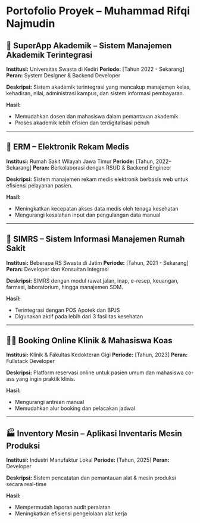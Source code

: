 # Portofolio Proyek – Muhammad Rifqi Najmudin

## 🧠 SuperApp Akademik – Sistem Manajemen Akademik Terintegrasi

**Institusi:** Universitas Swasta di Kediri
**Periode:** \[Tahun 2022 - Sekarang]
**Peran:** System Designer & Backend Developer

**Deskripsi:**
Sistem akademik terintegrasi yang mencakup manajemen kelas, kehadiran, nilai, administrasi kampus, dan sistem informasi pembayaran.

**Hasil:**

* Memudahkan dosen dan mahasiswa dalam pemantauan akademik
* Proses akademik lebih efisien dan terdigitalisasi penuh

---

## 🏥 ERM – Elektronik Rekam Medis

**Institusi:** Rumah Sakit Wilayah Jawa Timur
**Periode:** \[Tahun, 2022–Sekarang]
**Peran:** Berkolaborasi dengan RSUD & Backend Engineer

**Deskripsi:**
Sistem manajemen rekam medis elektronik berbasis web untuk efisiensi pelayanan pasien.

**Hasil:**

* Meningkatkan kecepatan akses data medis oleh tenaga kesehatan
* Mengurangi kesalahan input dan pengulangan data manual

---

## 🏥 SIMRS – Sistem Informasi Manajemen Rumah Sakit

**Institusi:** Beberapa RS Swasta di Jatim
**Periode:** \[Tahun, 2021 - Sekarang]
**Peran:** Developer dan Konsultan Integrasi

**Deskripsi:**
SIMRS dengan modul rawat jalan, inap, e-resep, keuangan, farmasi, laboratorium, hingga manajemen SDM.

**Hasil:**

* Terintegrasi dengan POS Apotek dan BPJS
* Digunakan aktif pada lebih dari 3 fasilitas kesehatan

---

## 👩‍⚕️ Booking Online Klinik & Mahasiswa Koas

**Institusi:** Klinik & Fakultas Kedokteran Gigi
**Periode:** \[Tahun, 2023]
**Peran:** Fullstack Developer

**Deskripsi:**
Platform reservasi online untuk pasien umum dan mahasiswa co-ass yang ingin praktik klinis.

**Hasil:**

* Mengurangi antrean manual
* Memudahkan alur booking dan pelacakan jadwal

---

## 🏭 Inventory Mesin – Aplikasi Inventaris Mesin Produksi

**Institusi:** Industri Manufaktur Lokal
**Periode:** \[Tahun, 2025]
**Peran:** Developer

**Deskripsi:**
Sistem pencatatan dan pemantauan alat & mesin produksi secara real-time

**Hasil:**

* Mempermudah laporan audit peralatan
* Meningkatkan efisiensi pengelolaan alat kerja
